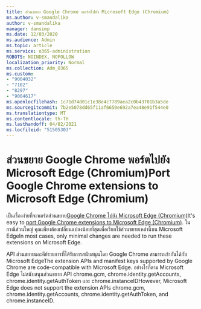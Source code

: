 ```yaml
---
title: ส่วนขยาย Google Chrome พอร์ตไปยัง Microsoft Edge (Chromium)
ms.author: v-smandalika
author: v-smandalika
manager: dansimp
ms.date: 12/03/2020
ms.audience: Admin
ms.topic: article
ms.service: o365-administration
ROBOTS: NOINDEX, NOFOLLOW
localization_priority: Normal
ms.collection: Adm_O365
ms.custom:
- "9004032"
- "7102"
- "8297"
- "9004617"
ms.openlocfilehash: 1c71d74d01c1e38e4c7789aea2c0b43701b3a5de
ms.sourcegitcommit: 7b2e5078dd65f11af6650e692a7ea48e91f544e0
ms.translationtype: MT
ms.contentlocale: th-TH
ms.lasthandoff: 04/02/2021
ms.locfileid: "51505303"
---
```

# <a name="port-google-chrome-extensions-to-microsoft-edge-chromium"></a><span data-ttu-id="ba776-102">ส่วนขยาย Google Chrome พอร์ตไปยัง Microsoft Edge (Chromium)</span><span class="sxs-lookup"><span data-stu-id="ba776-102">Port Google Chrome extensions to Microsoft Edge (Chromium)</span></span>

<span data-ttu-id="ba776-103">เป็นเรื่องง่ายที่จะพอร์ตส่วนขยาย[Google Chrome ไปยัง Microsoft Edge (Chromium)](https://docs.microsoft.com/microsoft-edge/extensions-chromium/developer-guide/port-chrome-extension)</span><span class="sxs-lookup"><span data-stu-id="ba776-103">It's easy to [port Google Chrome extensions to Microsoft Edge (Chromium)](https://docs.microsoft.com/microsoft-edge/extensions-chromium/developer-guide/port-chrome-extension).</span></span> <span data-ttu-id="ba776-104">ในกรณีส่วนใหญ่ คุณเพียงต้องเปลี่ยนแปลงน้อยที่สุดเพื่อเรียกใช้ส่วนขยายเหล่านี้บน Microsoft Edge</span><span class="sxs-lookup"><span data-stu-id="ba776-104">In most cases, only minimal changes are needed to run these extensions on Microsoft Edge.</span></span>

<span data-ttu-id="ba776-105">API ส่วนขยายและคีย์รายการที่ได้รับการสนับสนุนโดย Google Chrome สามารถเข้ากันได้กับ Microsoft Edge</span><span class="sxs-lookup"><span data-stu-id="ba776-105">The extension APIs and manifest keys supported by Google Chrome are code-compatible with Microsoft Edge.</span></span> <span data-ttu-id="ba776-106">อย่างไรก็ตาม Microsoft Edge ไม่สนับสนุนส่วนขยาย API chrome.gcm, chrome.identity.getAccounts, chrome.identity.getAuthToken และ chrome.instanceID</span><span class="sxs-lookup"><span data-stu-id="ba776-106">However, Microsoft Edge does not support the extension APIs chrome.gcm, chrome.identity.getAccounts, chrome.identity.getAuthToken, and chrome.instanceID.</span></span>